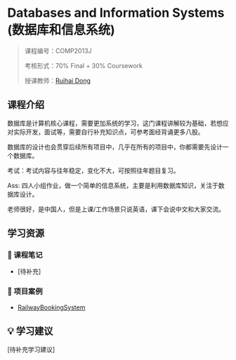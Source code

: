 # Databases and Information Systems (数据库和信息系统)

> 课程编号：COMP2013J
>
> 考核形式：70% Final + 30% Coursework
>
> 授课教师：[Ruihai Dong](https://people.ucd.ie/ruihai.dong)
>

## 课程介绍
数据库是计算机核心课程，需要更加系统的学习，这门课程讲解较为基础，若想应对实际开发，面试等，需要自行补充知识点，可参考面经背诵更多八股。

数据库的设计也会贯穿后续所有项目中，几乎在所有的项目中，你都需要先设计一个数据库。

考试：考试内容与往年稳定，变化不大，可按照往年题目复习。

Ass: 四人小组作业，做一个简单的信息系统，主要是利用数据库知识，关注于数据库设计。

老师很好，是中国人，但是上课/工作场景只说英语，课下会说中文和大家交流。
## 学习资源

### 📝 课程笔记

- [待补充] 

### 🚀 项目案例
- [RailwayBookingSystem](https://github.com/mrle0429/RailwayBookingSystem.git)

## 💡 学习建议

[待补充学习建议]
